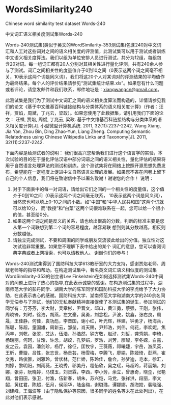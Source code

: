 # WordsSimilarity240
Chinese word similarity test dataset Words-240 




中文词汇语义相关度测试集Words-240

Words-240测试集(类似于英文的WordSimilarity-353测试集)包含240对中文词汇和人工对这些词对之间的语义相关度的评测值，此测试集可以用于测试或者训练中文语义相关度算法。我们以组为单位安排人员进行测试，共分为12组，每组包含20对词。每一组词汇都有20人分别对其相关性进行量化评测，共有240余人参与了测试。词汇之间相关性的度量值介于0到10之间（0表示这两个词之间毫不相关，10表示这两个词是同义词），我们将这20个人对某词对的评测结果的平均值作为最终结果。每个人的评价结果请参见“测试集统计结果.xls”。如果您有什么问题或者评论，请您发邮件和我们联系，邮件地址是：xiangwangcn@gmail.com。

此测试集是我们为了测试中文词汇之间的语义相关度算法而构造的，详情请参见我们的论文《基于中文维基百科链接结构与分类体系的语义相关度计算》（作者：汪祥，贾焰，周斌，丁兆云，梁政）。如果您使用了此数据集，请引用我们下面的论文：
汪祥, 贾焰, 周斌, 丁兆云, 梁政. 基于中文维基百科链接结构与分类体系的语义相关度计算[J]. 小型微型计算机系统. 2011, 32(11):2237-2242.
Wang Xiang, Jia Yan, Zhou Bin, Ding Zhao-Yun, Liang Zheng. Computing Semantic Relatedness using Chinese Wikipedia Links and Taxonomy[J]. 2011, 32(11):2237-2242.



下面内容是给测试者的说明：
我们很高兴您帮助我们进行这个语言学的实验，本次试验的目的在于量化评估汉语中部分词语之间的语义相关性，量化评估的结果将用于自然语言处理算法的测试和训练。这个测试集将在网络上按照开源思想免费发布，希望能在一定程度上促进中文自然语言处理的发展。如果您不吝在问卷上留下自己的个人信息，我们将在致谢信中予以署名致谢！谢谢您的合作！
说明：
1. 对于下面表中的每一对词语，请给出它们之间的一个相关性的度量值，这个值介于0到10之间（0表示这两个词之间毫无联系，
   10表示这两个词是同义词），当然您也可以填上0-10之间的小数。如“中国”和“中华人民共和国”这两个词就可以给10分，
   而“教授”和“白菜”这两个词很难联系在一起，您可以给一个很小的值，甚至给0分。
2. 如果这两个词之间是反义的关系，请也给出很高的分数，判断的标准主要是您从第一个词联想到第二个词的容易程度，越容易联    想到则其分数越高，相反则分数越低。
3. 请独立完成测试，不要和周围的同学或朋友交流彼此给出的分值。独立性对这次试验非常重要。如果您不理解下表中给出的某个   词汇的意思，您可以查阅词典字典或者上网搜索，也可以请教他人。
谢谢你们的参与！



Words-240测试集得到了国防科技大学613教研室的大力支持，感谢贾焰老师、周斌老师等的指导和帮助。在构造测试集中，著名英文词汇语义相似度的测试集WordSimilarity-353的创立者Lev Finkelstein在如何选择测试集Words-240中词对的问题上进行了热心的指导,在此表示诚挚的感谢。在构造测试集的过程中，湖南师范大学的彭丹同学、湖南大学的陈军同学和国防科技大学的李虎给予了大力协助，在此表示衷心的感谢。国防科技大学、湖南师范大学和湖南大学的240余名同学无偿参与了测试，他们的无私奉献精神直接促使了本测试集的诞生，参加测试的同学有：万芬芬，李大财，吴章彬，尹晋文，邱口，黄江勇，蔡强，王刚，张伟，周晓锋，刘时，徐浩，胡燕，左文豪，吴勇，刘念松，尹波，姚鑫，张右良，周晟，王佳静，何佳，袁功彪，李晋国，谢小红，叶光辉，林建，钟勇才，杨海兵，陈聪，陈超，童国雄，周新云，邹垒，肖天赐，尹邦浩，刘伟，何花，李欢妮，焦丙丰，刘乾，张翠，艾达，伍浩，孙浩然，钟方敬，赵浒，刘哲，龚秀娟，李琦，杨瑞丽，何珂，甘玲，许念，胡蛟，孔梦娟，罗浩，刘芳，廖璨，李冬嫦，白露，皮之云，袁园，潘剑珍，杨厅，徐征，匡牧宇，王薇薇，祁曦婕，宇岳，游凤英，王昕，曹璇，吕性，张志世，杨贵芸，杨雪梅，李腾飞，廖娟，陈娅琦，彭燕，崔文秀，路俊雅，刘雅玲，曾状林，范仁娇，陈玲佳，詹会，孙梦迪，毛本，徐汇，刘婷，黎明阳，刘雨薇，王晓秀，祁美丹，程怡欣，吴之瑶，马超玲，蒋丽娟，刘娜，张芬，阮晓婷，马璞玉，刘贤霖，李西，李小芳，余立，曾惠奇，晓歪，张艳翔，曾田田，张卫，付渔，伍新春，胡朱，苏兴恺，马党，张祥洪，段丽，李文韶，黄红君，陈超，伍月，侯丽华，陆金梅，谢璐璐，谭娜娜，胡海姣，裴晓强、刘建峰，王海波等（由于隐私保护等原因，很多同学的姓名等未在此处列出），在此对他们表示感谢。
